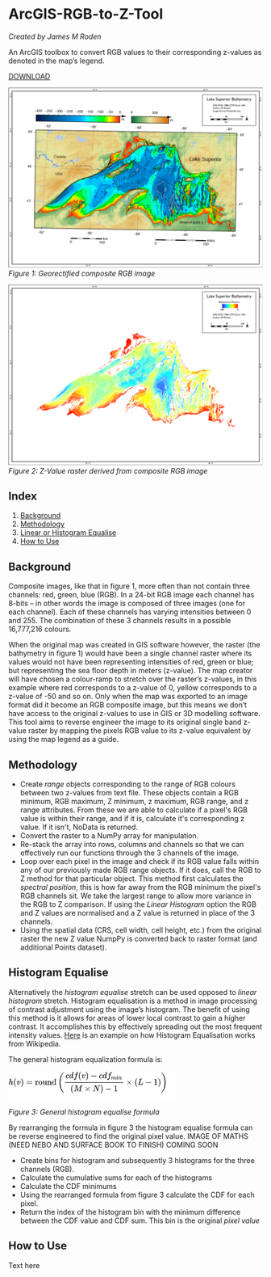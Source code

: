 # ArcGIS-RGB-to-Z-Tool
*Created by James M Roden*

An ArcGIS toolbox to convert RGB values to their corresponding z-values as denoted in the map’s legend.

[DOWNLOAD](http://)

![RGB IMAGE](https://github.com/GISJMR/ArcGIS-RGB-to-Z-Tool/blob/master/RGB-image.png?raw=true)
*Figure 1: Georectified composite RGB image*

![Z IMAGE](https://github.com/GISJMR/ArcGIS-RGB-to-Z-Tool/blob/master/Z-image.png?raw=true9)
*Figure 2: Z-Value raster derived from composite RGB image*

## Index
1. [Background](https://github.com/GISJMR/ArcGIS-RGB-to-Z-Tool/blob/master/README.md#background-1)
2. [Methodology](https://github.com/GISJMR/ArcGIS-RGB-to-Z-Tool/blob/master/README.md#methodology)
3. [Linear or Histogram Equalise](https://github.com/GISJMR/ArcGIS-RGB-to-Z-Tool/blob/master/README.md#histogram-equalise)
4. [How to Use](https://github.com/GISJMR/ArcGIS-RGB-to-Z-Tool/blob/master/README.md#how-to-use)

## Background
Composite images, like that in figure 1, more often than not contain three channels: red, green, blue (RGB). In a 24-bit RGB image each channel has 8-bits – in other words the image is composed of three images (one for each channel). Each of these channels has varying intensities between 0 and 255. The combination of these 3 channels results in a possible 16,777,216 colours. 

When the original map was created in GIS software however, the raster (the bathymetry in figure 1) would have been a single channel raster where its values would not have been representing intensities of red, green or blue; but representing the sea floor depth in meters (z-value). The map creator will have chosen a colour-ramp to stretch over the raster’s z-values, in this example where red corresponds to a z-value of 0, yellow corresponds to a z-value of -50 and so on. Only when the map was exported to an image format did it become an RGB composite image, but this means we don’t have access to the original z-values to use in GIS or 3D modelling software. This tool aims to reverse engineer the image to its original single band z-value raster by mapping the pixels RGB value to its z-value equivalent by using the map legend as a guide. 

## Methodology
* Create *range* objects corresponding to the range of RGB colours between two z-values from text file. These objects contain a RGB minimum, RGB maximum, Z minimum, z maximum, RGB range, and z range attributes. From these we are able to calculate if a pixel's RGB value is within their range, and if it is, calculate it's corresponding z value. If it isn't, NoData is returned.
* Convert the raster to a NumPy array for manipulation.
* Re-stack the array into rows, columns and channels so that we can effectively run our functions through the 3 channels of the image.
* Loop over each pixel in the image and check if its RGB value falls within any of our previously made RGB range objects. If it does, call the RGB to Z method for that particular object. This method first calculates the *spectral position*, this is how far away from the RGB minimum the pixel's RGB channels sit. We take the largest range to allow more variance in the RGB to Z comparison. If using the *Linear Histogram* option the RGB and Z values are normalised and a Z value is returned in place of the 3 channels.
* Using the spatial data (CRS, cell width, cell height, etc.) from the original raster the new Z value NumpPy is converted back to raster format (and additional Points dataset).

## Histogram Equalise
Alternatively the *histogram equalise* stretch can be used opposed to *linear histogram* stretch.
Histogram equalisation is a method in image processing of contrast adjustment using the image’s histogram. The benefit of using this method is it allows for areas of lower local contrast to gain a higher contrast. It accomplishes this by effectively spreading out the most frequent intensity values. [Here](https://en.wikipedia.org/wiki/Histogram_equalization#Examples) is an example on how Histogram Equalisation works from Wikipedia. 

The general histogram equalization formula is:

![Histogram Equalise Formula](https://raw.githubusercontent.com/GISJMR/ArcGIS-RGB-to-Z-Tool/master/histogram-equalise-equation.png)

*Figure 3: General histogram equalise formula*

By rearranging the formula in figure 3 the histogram equalise formula can be reverse engineered to find the original pixel value.
IMAGE OF MATHS (NEED NEBO AND SURFACE BOOK TO FINISH) COMING SOON

* Create bins for histogram and subsequently 3 histograms for the three channels (RGB).
* Calculate the cumulative sums for each of the histograms
* Calculate the CDF minimums
* Using the rearranged formula from figure 3 calculate the CDF for each pixel.
* Return the index of the histogram bin with the minimum difference between the CDF value and CDF sum. This bin is the original *pixel value*

## How to Use
Text here
